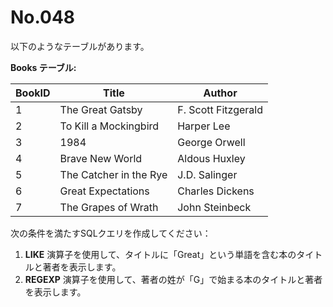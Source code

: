 # No.048

以下のようなテーブルがあります。

**Books テーブル:**

| BookID | Title                        | Author             |
|--------|------------------------------|--------------------|
| 1      | The Great Gatsby             | F. Scott Fitzgerald|
| 2      | To Kill a Mockingbird        | Harper Lee         |
| 3      | 1984                         | George Orwell      |
| 4      | Brave New World              | Aldous Huxley      |
| 5      | The Catcher in the Rye       | J.D. Salinger      |
| 6      | Great Expectations           | Charles Dickens    |
| 7      | The Grapes of Wrath          | John Steinbeck     |

次の条件を満たすSQLクエリを作成してください：

1. **LIKE** 演算子を使用して、タイトルに「Great」という単語を含む本のタイトルと著者を表示します。
2. **REGEXP** 演算子を使用して、著者の姓が「G」で始まる本のタイトルと著者を表示します。

